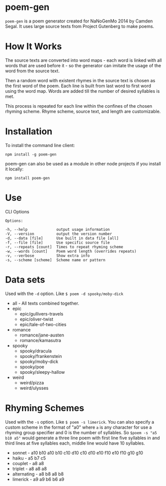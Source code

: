 poem-gen
====

`poem-gen` is a poem generator created for NaNoGenMo 2014 by Camden Segal. It uses large source texts from Project Gutenberg to make poems.

How It Works
===

The source texts are converted into word maps - each word is linked with all words that are used before it - so the generator can imitate the usage of the word from the source text.

Then a random word with existent rhymes in the source text is chosen as the first word of the poem. Each line is built from last word to first word using the word map. Words are added till the number of desired syllables is met.

This process is repeated for each line within the confines of the chosen rhyming scheme. Rhyme scheme, source text, and length are customizable.

Installation
===

To install the command line client:

`npm install -g poem-gen`

poem-gen can also be used as a module in other node projects if you install it locally:

`npm install poem-gen`

Use
===

CLI Options

    Options:

    -h, --help             output usage information
    -V, --version          output the version number
    -d, --data [file]      Use built in data file [all]
    -f, --file [file]      Use specific source file
    -r, --repeats [count]  Times to repeat rhyming scheme
    -w, --words [count]    Poem word length (overrides repeats)
    -v, --verbose          Show extra info
    -s, --scheme [scheme]  Scheme name or pattern

Data sets
===

Used with the `-d` option. Like `$ poem -d spooky/moby-dick`

* all - All texts combined together.
* epic
	* epic/gullivers-travels
	* epic/oliver-twist
	* epic/tale-of-two-cities
* romance
	* romance/jane-austen
	* romance/kamasutra
* spooky
	* spooky/dracula
	* spooky/frankenstein
	* spooky/moby-dick
	* spooky/poe
	* spooky/sleepy-hallow
* weird
	* weird/pizza
	* weird/ulysses

Rhyming Schemes
===

Used with the `-s` option. Like `$ poem -s limerick`. You can also specify a custom scheme in the format of "a0" where `a` is any character for use a rhyming group specifier and 0 is the number of syllables. So `$poem -s "a5 b10 a5"` would generate a three line poem with first line five syllables in and third lines at five syllables each, middle line would have 10 syllables.

* sonnet - a10 b10 a10 b10 c10 d10 c10 d10 e10 f10 e10 f10 g10 g10
* haiku - a5 b7 c5
* couplet - a8 a8
* triplet - a8 a8 a8
* alternating - a8 b8 a8 b8
* limerick - a9 a9 b6 b6 a9